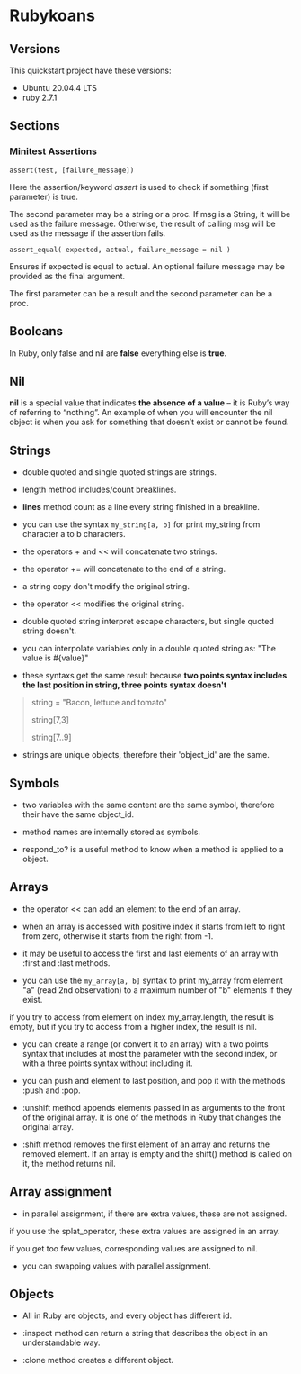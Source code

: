 # Rubykoans

## Versions

This quickstart project have these versions:

- Ubuntu 20.04.4 LTS
- ruby 2.7.1

## Sections

### Minitest Assertions

`assert(test, [failure_message])`

Here the assertion/keyword *assert* is used to check if something (first parameter) is true.

The second parameter may be a string or a proc. If msg is a String, it will be used as the failure message. Otherwise, the result of calling msg will be used as the message if the assertion fails.

`assert_equal( expected, actual, failure_message = nil )`

Ensures if expected is equal to actual. An optional failure message may be provided as the final argument.

The first parameter can be a result and the second parameter can be a proc.

## Booleans

In Ruby, only false and nil are **false** everything else is **true**.

## Nil

**nil** is a special value that indicates **the absence of a value** – it is Ruby’s way of referring to “nothing”. An example of when you will encounter the nil object is when you ask for something that doesn’t exist or cannot be found.

## Strings

- double quoted and single quoted strings are strings.

- length method includes/count breaklines.

- **lines** method count as a line every string finished in a breakline.

- you can use the syntax `my_string[a, b]` for print my_string from character a to b characters.

- the operators + and << will concatenate two strings.

- the operator += will concatenate to the end of a string.

- a string copy don't modify the original string.

- the operator << modifies the original string.

- double quoted string interpret escape characters, but single quoted string doesn't.

- you can interpolate variables only in a double quoted string as: "The value is #{value}"

- these syntaxs get the same result because **two points syntax includes the last position in string, three points syntax doesn't**

> string = "Bacon, lettuce and tomato"
>
> string[7,3]
>
> string[7..9]

- strings are unique objects, therefore their 'object_id' are the same.

## Symbols

- two variables with the same content are the same symbol, therefore their have the same object_id.

- method names are internally stored as symbols.

- respond_to? is a useful method to know when a method is applied to a object.

## Arrays

- the operator << can add an element to the end of an array.

- when an array is accessed with positive index it starts from left to right from zero, otherwise it starts from the right from -1.

- it may be useful to access the first and last elements of an array with :first and :last methods.

- you can use the `my_array[a, b]` syntax to print my_array from element "a" (read 2nd observation) to a maximum number of "b" elements if they exist.

if you try to access from element on index my_array.length, the result is empty, but if you try to access from a higher index, the result is nil.

- you can create a range (or convert it to an array) with a two points syntax that includes at most the parameter with the second index, or with a three points syntax without including it.

- you can push and element to last position, and pop it with the methods :push and :pop.

- :unshift method appends elements passed in as arguments to the front of the original array. It is one of the methods in Ruby that changes the original array.

- :shift method removes the first element of an array and returns the removed element. If an array is empty and the shift() method is called on it, the method returns nil.

## Array assignment 

- in parallel assignment, if there are extra values, these are not assigned.

if you use the splat_operator, these extra values are assigned in an array.

if you get too few values, corresponding values are assigned to nil.

- you can swapping values with parallel assignment.

## Objects

- All in Ruby are objects, and every object has different id.

- :inspect method can return a string that describes the object in an understandable way.

- :clone method creates a different object.
